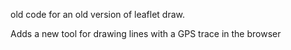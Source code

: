 old code for an old version of leaflet draw.

Adds a new tool for drawing lines with a GPS trace in the browser
